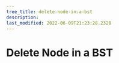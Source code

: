 ```yaml
---
tree_title: delete-node-in-a-bst
description: 
last_modified: 2022-06-09T21:23:28.2328
---
```


# Delete Node in a BST

